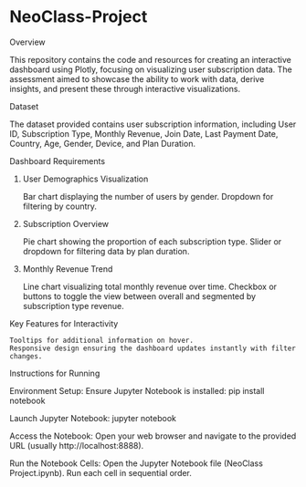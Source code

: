 # NeoClass-Project

Overview

This repository contains the code and resources for creating an interactive dashboard using Plotly, focusing on visualizing user subscription data. The assessment aimed to showcase the ability to work with data, derive insights, and present these through interactive visualizations.

Dataset

The dataset provided contains user subscription information, including User ID, Subscription Type, Monthly Revenue, Join Date, Last Payment Date, Country, Age, Gender, Device, and Plan Duration.

Dashboard Requirements

1. User Demographics Visualization

    Bar chart displaying the number of users by gender.
    Dropdown for filtering by country.

2. Subscription Overview

    Pie chart showing the proportion of each subscription type.
    Slider or dropdown for filtering data by plan duration.

3. Monthly Revenue Trend

    Line chart visualizing total monthly revenue over time.
    Checkbox or buttons to toggle the view between overall and segmented by subscription type revenue.

Key Features for Interactivity

    Tooltips for additional information on hover.
    Responsive design ensuring the dashboard updates instantly with filter changes.

Instructions for Running

Environment Setup: 
Ensure Jupyter Notebook is installed: pip install notebook

Launch Jupyter Notebook: 
jupyter notebook

Access the Notebook:
Open your web browser and navigate to the provided URL (usually http://localhost:8888).

Run the Notebook Cells: 
    Open the Jupyter Notebook file (NeoClass Project.ipynb).
    Run each cell in sequential order.
